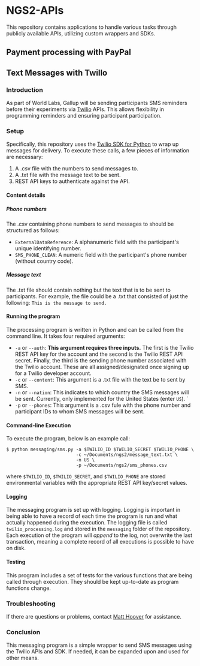 # NGS2-APIs
This repository contains applications to handle various tasks through publicly available APIs, utilizing custom wrappers and SDKs.

## Payment processing with PayPal

## Text Messages with Twillo
### Introduction
As part of World Labs, Gallup will be sending participants SMS reminders before their experiments via [Twilio](https://www.twilio.com) APIs. This allows flexibility in programming reminders and ensuring participant participation.

### Setup
Specifically, this repository uses the [Twilio SDK for Python](https://github.com/twilio/twilio-python) to wrap up messages for delivery. To execute these calls, a few pieces of information are necessary:
1. A .csv file with the numbers to send messages to.
2. A .txt file with the message text to be sent.
3. REST API keys to authenticate against the API.

#### Content details
##### Phone numbers
The .csv containing phone numbers to send messages to should be structured as follows:
* `ExternalDataReference`: A alphanumeric field with the participant's unique identifying number.
* `SMS_PHONE_CLEAN`: A numeric field with the participant's phone number (without country code).

##### Message text
The .txt file should contain nothing but the text that is to be sent to participants. For example, the file could be a .txt that consisted of just the following: `This is the message to send.`

#### Running the program
The processing program is written in Python and can be called from the command line. It takes four required arguments:
* `-a` or `--auth`: **This argument requires three inputs.** The first is the Twilio REST API key for the account and the second is the Twilio REST API secret. Finally, the third is the sending phone number associated with the Twilio account. These are all assigned/designated once signing up for a Twilio developer account.
* `-c` or `--content`: This argument is a .txt file with the text be to sent by SMS.
* `-n` or `--nation`: This indicates to which country the SMS messages will be sent. Currently, only implemented for the United States (enter `US`). `
* `-p` or `--phones`: This argument is a .csv fule with the phone number and participant IDs to whom SMS messages will be sent.

#### Command-line Execution
To execute the program, below is an example call:

```
$ python messaging/sms.py -a $TWILIO_ID $TWILIO_SECRET $TWILIO_PHONE \
                          -c ~/Documents/ngs2/message_text.txt \
                          -n US \
                          -p ~/Documents/ngs2/sms_phones.csv
```

where `$TWILIO_ID`, `$TWILIO_SECRET`, and `$TWILIO_PHONE` are stored environmental variables with the appropriate REST API key/secret values.

#### Logging
The messaging program is set up with logging. Logging is important in being able to have a record of each time the program is run and what actually happened during the execution. The logging file is called `twilio_processing.log` and stored in the `messaging` folder of the repository. Each execution of the program will *append* to the log, not overwrite the last transaction, meaning a complete record of all executions is possible to have on disk.

#### Testing
This program includes a set of tests for the various functions that are being called through execution. They should be kept up-to-date as program functions change.

### Troubleshooting
If there are questions or problems, contact [Matt Hoover](matt_hoover@gallup.com) for assistance.

### Conclusion
This messaging program is a simple wrapper to send SMS messages using the Twilio APIs and SDK. If needed, it can be expanded upon and used for other means.
